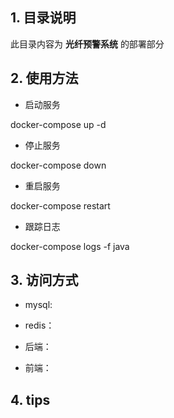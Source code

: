 ## 1. 目录说明

此目录内容为 **光纤预警系统** 的部署部分

## 2. 使用方法

- 启动服务

docker-compose up -d

- 停止服务

docker-compose down

- 重启服务

docker-compose restart

- 跟踪日志

docker-compose logs -f java

## 3. 访问方式

- mysql:

- redis：

- 后端：

- 前端：

## 4. tips
